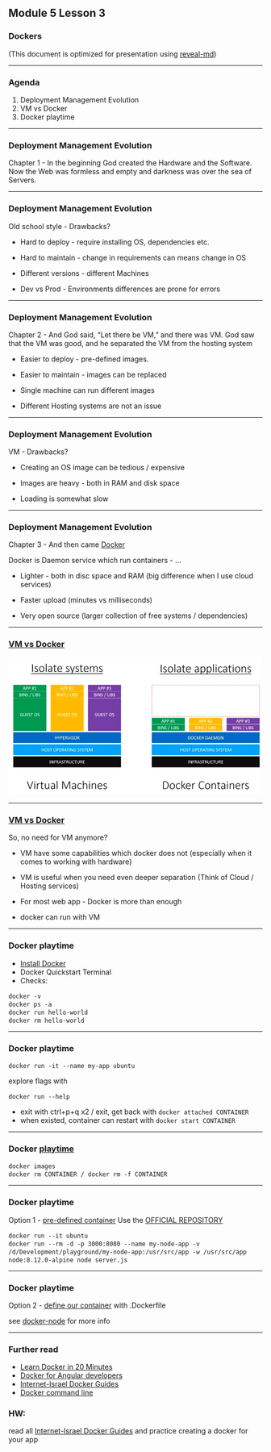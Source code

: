 ## Module 5 Lesson 3
### Dockers
(This document is optimized for presentation using [reveal-md](https://github.com/webpro/reveal-md))

---

### Agenda
1. Deployment Management Evolution
2. VM vs Docker
3. Docker playtime


---
### Deployment Management Evolution
Chapter 1 -  In the beginning God created the Hardware and the Software.
Now the Web was formless and empty
and darkness was over the sea of Servers.

---
### Deployment Management Evolution
Old school style - Drawbacks?
* Hard to deploy - require installing OS, dependencies etc.
<!-- .element: class="fragment" -->
* Hard to maintain - change in requirements can means change in OS
<!-- .element: class="fragment" -->
* Different versions - different Machines
<!-- .element: class="fragment" -->
* Dev vs Prod - Environments differences are prone for errors
<!-- .element: class="fragment" -->

---
### Deployment Management Evolution
Chapter 2 - And God said, “Let there be VM,” and there was VM.
God saw that the VM was good, and he separated the VM from the hosting system
* Easier to deploy - pre-defined images.
<!-- .element: class="fragment" -->
* Easier to maintain - images can be replaced
<!-- .element: class="fragment" -->
* Single machine can run different images
<!-- .element: class="fragment" -->
* Different Hosting systems are not an issue
<!-- .element: class="fragment" -->

---
### Deployment Management Evolution
VM - Drawbacks?
* Creating an OS image can be tedious / expensive
<!-- .element: class="fragment" -->
* Images are heavy - both in RAM and disk space
<!-- .element: class="fragment" -->
* Loading is somewhat slow
<!-- .element: class="fragment" -->

---
### Deployment Management Evolution
Chapter 3 - And then came [Docker](https://www.docker.com/resources/what-container)

Docker is Daemon service which run containers - ...
* Lighter - both in disc space and RAM (big difference when I use cloud services)
<!-- .element: class="fragment" -->
* Faster upload (minutes vs milliseconds)
<!-- .element: class="fragment" -->
* Very open source (larger collection of free systems / dependencies)
<!-- .element: class="fragment" -->


---
### [VM vs Docker](https://www.youtube.com/watch?v=TvnZTi_gaNc)
<img src="./assets/VM_vs_Docker.png">

---
### [VM vs Docker](https://www.youtube.com/watch?v=TvnZTi_gaNc)
So, no need for VM anymore?
* VM have some capabilities which docker does not (especially when it comes to working with hardware)
<!-- .element: class="fragment" -->
* VM is useful when you need even deeper separation (Think of Cloud / Hosting services)
<!-- .element: class="fragment" -->
* For most web app - Docker is more than enough
<!-- .element: class="fragment" -->
* docker can run with VM
<!-- .element: class="fragment" -->

---
### Docker playtime
* [Install Docker](https://www.docker.com/products/docker-desktop)
* Docker Quickstart Terminal
* Checks:
```
docker -v
docker ps -a
docker run hello-world
docker rm hello-world
```

---
### Docker playtime

```
docker run -it --name my-app ubuntu 
```
explore flags with 
```
docker run --help
```
* exit with ctrl+p+q x2 / exit, get back with `docker attached CONTAINER`
* when existed, container can restart with `docker start CONTAINER`

---
### Docker [playtime](https://docs.docker.com/engine/reference/commandline/cli/)
```
docker images
docker rm CONTAINER / docker rm -f CONTAINER
```

---
### Docker playtime
Option 1 - [pre-defined container](https://gist.github.com/bahmutov/448f73b49914d1981643)
Use the [OFFICIAL REPOSITORY](https://hub.docker.com)
```
docker run --it ubuntu
docker run --rm -d -p 3000:8080 --name my-node-app -v /d/Development/playground/my-node-app:/usr/src/app -w /usr/src/app node:8.12.0-alpine node server.js
```

---
### Docker playtime
Option 2 - [define our container](https://nodejs.org/en/docs/guides/nodejs-docker-webapp/) with .Dockerfile

see [docker-node](https://github.com/nodejs/docker-node/blob/master/README.md#dockerfile) for more info

---
### Further read
* [Learn Docker in 20 Minutes](https://www.youtube.com/watch?v=wCTTHhehJbU)
* [Docker for Angular developers](https://www.youtube.com/watch?v=socWfhPJptE)
* [Internet-Israel Docker Guides](https://internet-israel.com/category/%D7%9E%D7%93%D7%A8%D7%99%D7%9B%D7%99%D7%9D/docker/)
* [Docker command line](https://docs.docker.com/engine/reference/commandline/cli/)

### HW:
read all [Internet-Israel Docker Guides](https://internet-israel.com/category/%D7%9E%D7%93%D7%A8%D7%99%D7%9B%D7%99%D7%9D/docker/) and practice  creating a docker for your app
